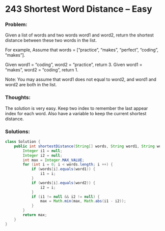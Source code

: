 # 243 Shortest Word Distance – Easy

### Problem:
Given a list of words and two words word1 and word2, return the shortest distance between these two words in the list.

For example,
Assume that words = [“practice”, “makes”, “perfect”, “coding”, “makes”].

Given word1 = “coding”, word2 = “practice”, return 3.
Given word1 = “makes”, word2 = “coding”, return 1.

Note:
You may assume that word1 does not equal to word2, and word1 and word2 are both in the list.

### Thoughts:
The solution is very easy. Keep two index to remember the last appear index for each word. Also have a variable to keep the current shortest distance.

### Solutions:

```java
class Solution {
    public int shortestDistance(String[] words, String word1, String word2) {
        Integer i1 = null;
        Integer i2 = null;
        int max = Integer.MAX_VALUE;
        for (int i = 0; i < words.length; i ++) {
            if (words[i].equals(word1)) {
                i1 = i;
            }
            if (words[i].equals(word2)) {
                i2 = i;
            }
            if (i1 != null && i2 != null) {
                max = Math.min(max, Math.abs(i1 - i2));
            }
        }
        return max;
    }
}
```